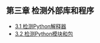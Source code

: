 ## 第三章 检测外部库和程序

- [3.1 检测Python解释器](recipe-01/README.md)
- [3.2 检测Python模块和包](recipe-02/README.md)


